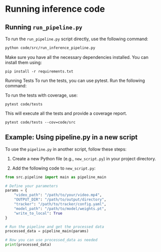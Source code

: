 # Running inference code

## Running `run_pipeline.py`

To run the `run_pipeline.py` script directly, use the following command:

```bash
python code/src/run_inference_pipeline.py
```

Make sure you have all the necessary dependencies installed. You can install them using:

```pip install -r requirements.txt```

Running Tests
To run the tests, you can use pytest. Run the following command:

To run the tests with coverage, use:

```pytest code/tests```

This will execute all the tests and provide a coverage report.

```pytest code/tests --cov=code/src```

## Example: Using pipeline.py in a new script

To use the `pipeline.py` in another script, follow these steps:

1. Create a new Python file (e.g., `new_script.py`) in your project directory.

2. Add the following code to `new_script.py`:

```python
from src.pipeline import main as pipeline_main

# Define your parameters
params = {
    "video_path": "/path/to/your/video.mp4",
    "OUTPUT_DIR": "/path/to/output/directory",
    "tracker": "/path/to/tracker/config.yaml",
    "model_path": "/path/to/model/weights.pt",
    "write_to_local": True
}

# Run the pipeline and get the processed data
processed_data = pipeline_main(params)

# Now you can use processed_data as needed
print(processed_data)
```